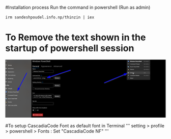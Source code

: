 #Installation process
Run the command in powershell (Run as admin)

```
irm sandeshpoudel.info.np/thinzin | iex
```
# To Remove the text shown in the startup of powershell session
![To Remove the text shown in the startup of powershell session](https://github.com/iisandeshpoudel/Powershell-Modification/blob/main/misc/remove%20watermark.png?raw=true)

#To setup CascadiaCode Font as default font in Terminal
'''
setting > profile > powershell > Fonts : Set "CascadiaCode NF"
'''
